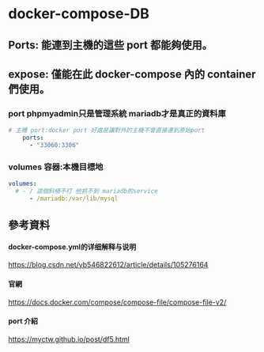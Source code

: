 # docker-compose-DB
## Ports: 能連到主機的這些 port 都能夠使用。
## expose: 僅能在此 docker-compose 內的 container 們使用。
### port phpmyadmin只是管理系統 mariadb才是真正的資料庫
```yml
# 主機 port:docker port 好處是讓對外的主機不會直接連到原始port
    ports:
      - "33060:3306"
```
### volumes 容器:本機目標地
```yml
volumes:
  # - / 這個斜槓不打 他抓不到 mariadb的service
      - /mariadb:/var/lib/mysql
```
## 參考資料
#### docker-compose.yml的详细解释与说明
https://blog.csdn.net/yb546822612/article/details/105276164
#### 官網
https://docs.docker.com/compose/compose-file/compose-file-v2/
#### port 介紹
https://myctw.github.io/post/df5.html